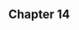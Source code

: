 <!--
  - They storm the castle
    - Linyu and Kip watch from the treetops
      - Linyu issues orders based on what thi sees
    - They steal the weapons successfully with a distraction
    - Lissa is holding an execution of Casra
      - Casra has been covered with bluekelp flow tattoos and Kanosin to a dangerous level. Setre gave hae kanosin to save hae life, but the bluekelp has no antidote, poisoned hae, but thi is really easy to see now.
      - Lissa has a conversation with Setre about betrayal.
    - Ramne finds Linyu and captures hae.
    - Kip battles Ramne and loses
    - Setre battles Lissa and wins.
      - Cas and Set head to Kip, to find Linyu being murdered because Kip tried to outmaneuver him.
      - Cas holds Lin in hae arms and weeps with what strength thi has.
        - They both die? Or just Lin?
        - Linyu dies? -> we don't want a Holdo scenario

    - Kip hears Lif in his listener

-->

## Chapter 14
